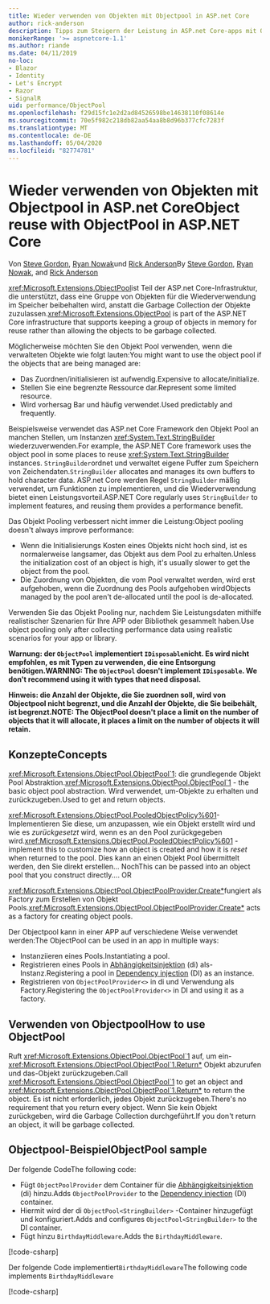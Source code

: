 ```yaml
---
title: Wieder verwenden von Objekten mit Objectpool in ASP.net Core
author: rick-anderson
description: Tipps zum Steigern der Leistung in ASP.net Core-apps mit Objectpool.
monikerRange: '>= aspnetcore-1.1'
ms.author: riande
ms.date: 04/11/2019
no-loc:
- Blazor
- Identity
- Let's Encrypt
- Razor
- SignalR
uid: performance/ObjectPool
ms.openlocfilehash: f29d15fc1e2d2ad84526598be14638110f08614e
ms.sourcegitcommit: 70e5f982c218db82aa54aa8b8d96b377cfc7283f
ms.translationtype: MT
ms.contentlocale: de-DE
ms.lasthandoff: 05/04/2020
ms.locfileid: "82774781"
---
```

# <a name="object-reuse-with-objectpool-in-aspnet-core"></a><span data-ttu-id="47f51-103">Wieder verwenden von Objekten mit Objectpool in ASP.net Core</span><span class="sxs-lookup"><span data-stu-id="47f51-103">Object reuse with ObjectPool in ASP.NET Core</span></span>

<span data-ttu-id="47f51-104">Von [Steve Gordon](https://twitter.com/stevejgordon), [Ryan Nowak](https://github.com/rynowak)und [Rick Anderson](https://twitter.com/RickAndMSFT)</span><span class="sxs-lookup"><span data-stu-id="47f51-104">By [Steve Gordon](https://twitter.com/stevejgordon), [Ryan Nowak](https://github.com/rynowak), and [Rick Anderson](https://twitter.com/RickAndMSFT)</span></span>

<span data-ttu-id="47f51-105"><xref:Microsoft.Extensions.ObjectPool>ist Teil der ASP.net Core-Infrastruktur, die unterstützt, dass eine Gruppe von Objekten für die Wiederverwendung im Speicher beibehalten wird, anstatt die Garbage Collection der Objekte zuzulassen.</span><span class="sxs-lookup"><span data-stu-id="47f51-105"><xref:Microsoft.Extensions.ObjectPool> is part of the ASP.NET Core infrastructure that supports keeping a group of objects in memory for reuse rather than allowing the objects to be garbage collected.</span></span>

<span data-ttu-id="47f51-106">Möglicherweise möchten Sie den Objekt Pool verwenden, wenn die verwalteten Objekte wie folgt lauten:</span><span class="sxs-lookup"><span data-stu-id="47f51-106">You might want to use the object pool if the objects that are being managed are:</span></span>

- <span data-ttu-id="47f51-107">Das Zuordnen/initialisieren ist aufwendig.</span><span class="sxs-lookup"><span data-stu-id="47f51-107">Expensive to allocate/initialize.</span></span>
- <span data-ttu-id="47f51-108">Stellen Sie eine begrenzte Ressource dar.</span><span class="sxs-lookup"><span data-stu-id="47f51-108">Represent some limited resource.</span></span>
- <span data-ttu-id="47f51-109">Wird vorhersag Bar und häufig verwendet.</span><span class="sxs-lookup"><span data-stu-id="47f51-109">Used predictably and frequently.</span></span>

<span data-ttu-id="47f51-110">Beispielsweise verwendet das ASP.net Core Framework den Objekt Pool an manchen Stellen, um Instanzen <xref:System.Text.StringBuilder> wiederzuverwenden.</span><span class="sxs-lookup"><span data-stu-id="47f51-110">For example, the ASP.NET Core framework uses the object pool in some places to reuse <xref:System.Text.StringBuilder> instances.</span></span> <span data-ttu-id="47f51-111">`StringBuilder`ordnet und verwaltet eigene Puffer zum Speichern von Zeichendaten.</span><span class="sxs-lookup"><span data-stu-id="47f51-111">`StringBuilder` allocates and manages its own buffers to hold character data.</span></span> <span data-ttu-id="47f51-112">ASP.net Core werden Regel `StringBuilder` mäßig verwendet, um Funktionen zu implementieren, und die Wiederverwendung bietet einen Leistungsvorteil.</span><span class="sxs-lookup"><span data-stu-id="47f51-112">ASP.NET Core regularly uses `StringBuilder` to implement features, and reusing them provides a performance benefit.</span></span>

<span data-ttu-id="47f51-113">Das Objekt Pooling verbessert nicht immer die Leistung:</span><span class="sxs-lookup"><span data-stu-id="47f51-113">Object pooling doesn't always improve performance:</span></span>

- <span data-ttu-id="47f51-114">Wenn die Initialisierungs Kosten eines Objekts nicht hoch sind, ist es normalerweise langsamer, das Objekt aus dem Pool zu erhalten.</span><span class="sxs-lookup"><span data-stu-id="47f51-114">Unless the initialization cost of an object is high, it's usually slower to get the object from the pool.</span></span>
- <span data-ttu-id="47f51-115">Die Zuordnung von Objekten, die vom Pool verwaltet werden, wird erst aufgehoben, wenn die Zuordnung des Pools aufgehoben wird</span><span class="sxs-lookup"><span data-stu-id="47f51-115">Objects managed by the pool aren't de-allocated until the pool is de-allocated.</span></span>

<span data-ttu-id="47f51-116">Verwenden Sie das Objekt Pooling nur, nachdem Sie Leistungsdaten mithilfe realistischer Szenarien für Ihre APP oder Bibliothek gesammelt haben.</span><span class="sxs-lookup"><span data-stu-id="47f51-116">Use object pooling only after collecting performance data using realistic scenarios for your app or library.</span></span>

<span data-ttu-id="47f51-117">**Warnung: der `ObjectPool` implementiert `IDisposable`nicht. Es wird nicht empfohlen, es mit Typen zu verwenden, die eine Entsorgung benötigen.**</span><span class="sxs-lookup"><span data-stu-id="47f51-117">**WARNING: The `ObjectPool` doesn't implement `IDisposable`. We don't recommend using it with types that need disposal.**</span></span>

<span data-ttu-id="47f51-118">**Hinweis: die Anzahl der Objekte, die Sie zuordnen soll, wird von Objectpool nicht begrenzt, und die Anzahl der Objekte, die Sie beibehält, ist begrenzt.**</span><span class="sxs-lookup"><span data-stu-id="47f51-118">**NOTE: The ObjectPool doesn't place a limit on the number of objects that it will allocate, it places a limit on the number of objects it will retain.**</span></span>

## <a name="concepts"></a><span data-ttu-id="47f51-119">Konzepte</span><span class="sxs-lookup"><span data-stu-id="47f51-119">Concepts</span></span>

<span data-ttu-id="47f51-120"><xref:Microsoft.Extensions.ObjectPool.ObjectPool`1>: die grundlegende Objekt Pool Abstraktion.</span><span class="sxs-lookup"><span data-stu-id="47f51-120"><xref:Microsoft.Extensions.ObjectPool.ObjectPool`1> - the basic object pool abstraction.</span></span> <span data-ttu-id="47f51-121">Wird verwendet, um-Objekte zu erhalten und zurückzugeben.</span><span class="sxs-lookup"><span data-stu-id="47f51-121">Used to get and return objects.</span></span>

<span data-ttu-id="47f51-122"><xref:Microsoft.Extensions.ObjectPool.PooledObjectPolicy%601>-Implementieren Sie diese, um anzupassen, wie ein Objekt erstellt wird und wie es *zurückgesetzt* wird, wenn es an den Pool zurückgegeben wird.</span><span class="sxs-lookup"><span data-stu-id="47f51-122"><xref:Microsoft.Extensions.ObjectPool.PooledObjectPolicy%601> - implement this to customize how an object is created and how it is *reset* when returned to the pool.</span></span> <span data-ttu-id="47f51-123">Dies kann an einen Objekt Pool übermittelt werden, den Sie direkt erstellen... Noch</span><span class="sxs-lookup"><span data-stu-id="47f51-123">This can be passed into an object pool that you construct directly.... OR</span></span>

<span data-ttu-id="47f51-124"><xref:Microsoft.Extensions.ObjectPool.ObjectPoolProvider.Create*>fungiert als Factory zum Erstellen von Objekt Pools.</span><span class="sxs-lookup"><span data-stu-id="47f51-124"><xref:Microsoft.Extensions.ObjectPool.ObjectPoolProvider.Create*> acts as a factory for creating object pools.</span></span>
<!-- REview, there is no ObjectPoolProvider<T> -->

<span data-ttu-id="47f51-125">Der Objectpool kann in einer APP auf verschiedene Weise verwendet werden:</span><span class="sxs-lookup"><span data-stu-id="47f51-125">The ObjectPool can be used in an app in multiple ways:</span></span>

* <span data-ttu-id="47f51-126">Instanziieren eines Pools.</span><span class="sxs-lookup"><span data-stu-id="47f51-126">Instantiating a pool.</span></span>
* <span data-ttu-id="47f51-127">Registrieren eines Pools in [Abhängigkeitsinjektion](xref:fundamentals/dependency-injection) (di) als-Instanz.</span><span class="sxs-lookup"><span data-stu-id="47f51-127">Registering a pool in [Dependency injection](xref:fundamentals/dependency-injection) (DI) as an instance.</span></span>
* <span data-ttu-id="47f51-128">Registrieren von `ObjectPoolProvider<>` in di und Verwendung als Factory.</span><span class="sxs-lookup"><span data-stu-id="47f51-128">Registering the `ObjectPoolProvider<>` in DI and using it as a factory.</span></span>

## <a name="how-to-use-objectpool"></a><span data-ttu-id="47f51-129">Verwenden von Objectpool</span><span class="sxs-lookup"><span data-stu-id="47f51-129">How to use ObjectPool</span></span>

<span data-ttu-id="47f51-130">Ruft <xref:Microsoft.Extensions.ObjectPool.ObjectPool`1> auf, um ein- <xref:Microsoft.Extensions.ObjectPool.ObjectPool`1.Return*> Objekt abzurufen und das-Objekt zurückzugeben.</span><span class="sxs-lookup"><span data-stu-id="47f51-130">Call <xref:Microsoft.Extensions.ObjectPool.ObjectPool`1> to get an object and <xref:Microsoft.Extensions.ObjectPool.ObjectPool`1.Return*> to return the object.</span></span>  <span data-ttu-id="47f51-131">Es ist nicht erforderlich, jedes Objekt zurückzugeben.</span><span class="sxs-lookup"><span data-stu-id="47f51-131">There's no requirement that you return every object.</span></span> <span data-ttu-id="47f51-132">Wenn Sie kein Objekt zurückgeben, wird die Garbage Collection durchgeführt.</span><span class="sxs-lookup"><span data-stu-id="47f51-132">If you don't return an object, it will be garbage collected.</span></span>

## <a name="objectpool-sample"></a><span data-ttu-id="47f51-133">Objectpool-Beispiel</span><span class="sxs-lookup"><span data-stu-id="47f51-133">ObjectPool sample</span></span>

<span data-ttu-id="47f51-134">Der folgende Code</span><span class="sxs-lookup"><span data-stu-id="47f51-134">The following code:</span></span>

* <span data-ttu-id="47f51-135">Fügt `ObjectPoolProvider` dem Container für die [Abhängigkeitsinjektion](xref:fundamentals/dependency-injection) (di) hinzu.</span><span class="sxs-lookup"><span data-stu-id="47f51-135">Adds `ObjectPoolProvider` to the [Dependency injection](xref:fundamentals/dependency-injection) (DI) container.</span></span>
* <span data-ttu-id="47f51-136">Hiermit wird der di `ObjectPool<StringBuilder>` -Container hinzugefügt und konfiguriert.</span><span class="sxs-lookup"><span data-stu-id="47f51-136">Adds and configures `ObjectPool<StringBuilder>` to the DI container.</span></span>
* <span data-ttu-id="47f51-137">Fügt hinzu `BirthdayMiddleware`.</span><span class="sxs-lookup"><span data-stu-id="47f51-137">Adds the `BirthdayMiddleware`.</span></span>

[!code-csharp[](ObjectPool/ObjectPoolSample/Startup.cs?name=snippet)]

<span data-ttu-id="47f51-138">Der folgende Code implementiert`BirthdayMiddleware`</span><span class="sxs-lookup"><span data-stu-id="47f51-138">The following code implements `BirthdayMiddleware`</span></span>

[!code-csharp[](ObjectPool/ObjectPoolSample/BirthdayMiddleware.cs?name=snippet)]
